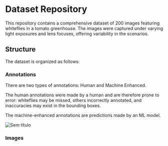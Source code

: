 # Dataset Repository
This repository contains a comprehensive dataset of 200 images featuring whiteflies in a tomato greenhouse. The images were captured under varying light exposures and lens focuses, offering variability in the scenarios.

## Structure

The dataset is organized as follows:

### Annotations

There are two types of annotations: Human and Machine Enhanced. 

The human annotations were made by a human and are therefore prone to error: whiteflies may be missed, others incorrectly annotated, and inaccuracies may exist in the bounding boxes.

The machine-enhanced annotations are predictions made by an ML model.

![Sem título](https://github.com/chbranco99/SmartFarming/assets/45609008/cdb2319d-b5eb-478f-9c1f-784947d865ac)



### Images


